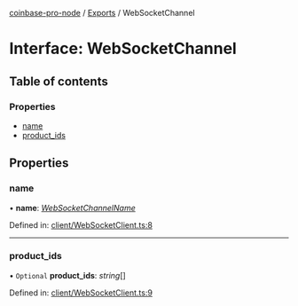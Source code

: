[coinbase-pro-node](../README.md) / [Exports](../modules.md) / WebSocketChannel

# Interface: WebSocketChannel

## Table of contents

### Properties

- [name](websocketchannel.md#name)
- [product\_ids](websocketchannel.md#product_ids)

## Properties

### name

• **name**: [*WebSocketChannelName*](../enums/websocketchannelname.md)

Defined in: [client/WebSocketClient.ts:8](https://github.com/bennycode/coinbase-pro-node/blob/a54e177/src/client/WebSocketClient.ts#L8)

___

### product\_ids

• `Optional` **product\_ids**: *string*[]

Defined in: [client/WebSocketClient.ts:9](https://github.com/bennycode/coinbase-pro-node/blob/a54e177/src/client/WebSocketClient.ts#L9)
